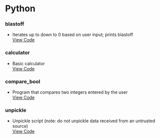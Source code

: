 # Python

### blastoff
* Iterates up to down to 0 based on user input; prints blastoff  
[View Code](https://github.com/SageWare/Python/blob/master/blastoff/blastoff.py)

### calculator
* Basic calculator  
[View Code](https://github.com/SageWare/Python/blob/master/calculator/calculator.py)

### compare_bool
* Program that compares two integers entered by the user  
[View Code](https://github.com/SageWare/Python/blob/master/compare_bool/compare_bool.py)

### unpickle
* Unpickle script (note: do not unpickle data received from an untrusted source)  
[View Code](https://github.com/SageWare/Python/blob/master/unpickle/unpickle.py)

